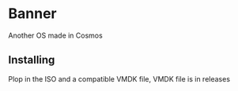 # Banner
Another OS made in Cosmos

## Installing
Plop in the ISO and a compatible VMDK file, VMDK file is in releases
